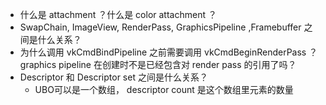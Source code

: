 - 什么是 attachment ？什么是 color attachment ？
- SwapChain, ImageView, RenderPass, GraphicsPipeline ,Framebuffer 之间是什么关系？
- 为什么调用 vkCmdBindPipeline 之前需要调用 vkCmdBeginRenderPass ？ graphics pipeline 在创建时不是已经包含对 render pass 的引用了吗？
- Descriptor 和 Descriptor set 之间是什么关系？
  - UBO可以是一个数组， descriptor count 是这个数组里元素的数量
